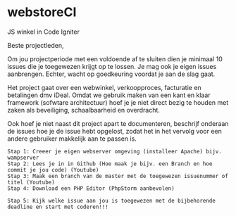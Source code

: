 webstoreCI
==========

JS winkel in Code Igniter


Beste projectleden,

Om jou projectperiode met een voldoende af te sluiten dien je minimaal 10 issues die je toegewezen krijgt op te lossen.
Je mag ook je eigen issues aanbrengen. Echter, wacht op goedkeuring voordat je aan de slag gaat.

Het project gaat over een webwinkel, verkoopproces, facturatie en betalingen dmv iDeal.
Omdat we gebruik maken van een kant en klaar framework (sofwtare architectuur) hoef je je niet direct bezig te houden met zaken als beveiliging, schaalbaarheid en overdracht.

Ook hoef je niet naast dit project apart te documenteren, beschrijf onderaan de issues hoe je de issue hebt opgelost, zodat het in het vervolg voor een andere gebruiker makkelijk aan te passen is.

```
Stap 1: Creeer je eigen webserver omgeving (installeer Apache) bijv. wampserver
Stap 2: Lees je in in Github (Hoe maak je bijv. een Branch en hoe commit je jou code) (Youtube)
Stap 3: Maak een branch van de master met de toegewezen issuenummer of titel (Youtube)
Stap 4: Download een PHP Editor (PhpStorm aanbevolen) 

Stap 5: Kijk welke issue aan jou is toegewezen met de bijbehorende deadline en start met coderen!!! 
```
